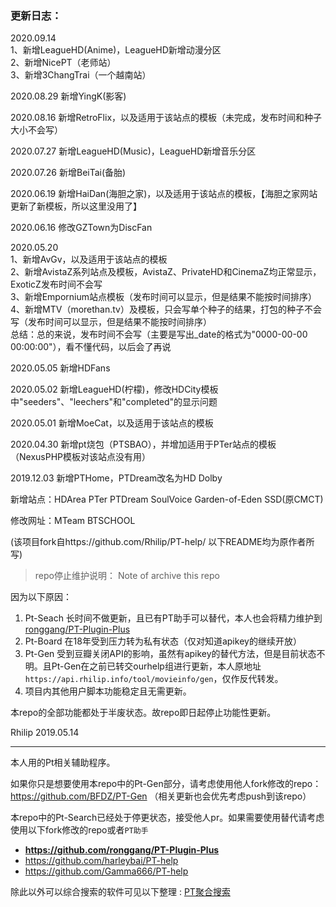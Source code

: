 ### 更新日志：

2020.09.14  
1、新增LeagueHD(Anime)，LeagueHD新增动漫分区  
2、新增NicePT（老师站）  
3、新增3ChangTrai（一个越南站）  

2020.08.29 新增YingK(影客)

2020.08.16 新增RetroFlix，以及适用于该站点的模板（未完成，发布时间和种子大小不会写）

2020.07.27 新增LeagueHD(Music)，LeagueHD新增音乐分区

2020.07.26 新增BeiTai(备胎)

2020.06.19 新增HaiDan(海胆之家)，以及适用于该站点的模板，【海胆之家网站更新了新模板，所以这里没用了】

2020.06.16 修改GZTown为DiscFan 

2020.05.20  
1、新增AvGv，以及适用于该站点的模板  
2、新增AvistaZ系列站点及模板，AvistaZ、PrivateHD和CinemaZ均正常显示，ExoticZ发布时间不会写  
3、新增Empornium站点模板（发布时间可以显示，但是结果不能按时间排序）  
4、新增MTV（morethan.tv）及模板，只会写单个种子的结果，打包的种子不会写（发布时间可以显示，但是结果不能按时间排序）  
总结：总的来说，发布时间不会写（主要是写出_date的格式为"0000-00-00 00:00:00"），看不懂代码，以后会了再说  

2020.05.05 新增HDFans

2020.05.02 新增LeagueHD(柠檬)，修改HDCity模板中"seeders"、"leechers"和"completed"的显示问题

2020.05.01 新增MoeCat，以及适用于该站点的模板

2020.04.30 新增pt烧包（PTSBAO），并增加适用于PTer站点的模板（NexusPHP模板对该站点没有用）

2019.12.03 新增PTHome，PTDream改名为HD Dolby

新增站点：HDArea PTer PTDream SoulVoice Garden-of-Eden SSD(原CMCT)

修改网址：MTeam BTSCHOOL



(该项目fork自https://github.com/Rhilip/PT-help/ 以下README均为原作者所写)

> repo停止维护说明： Note of archive this repo

因为以下原因：

1. Pt-Seach 长时间不做更新，且已有PT助手可以替代，本人也会将精力维护到 [ronggang/PT-Plugin-Plus](https://github.com/ronggang/PT-Plugin-Plus)
2. Pt-Board 在18年受到压力转为私有状态（仅对知道apikey的继续开放）
3. Pt-Gen 受到豆瓣关闭API的影响，虽然有apikey的替代方法，但是目前状态不明。且Pt-Gen在之前已转交ourhelp组进行更新，本人原地址`https://api.rhilip.info/tool/movieinfo/gen`，仅作反代转发。
4. 项目内其他用户脚本功能稳定且无需更新。

本repo的全部功能都处于半废状态。故repo即日起停止功能性更新。

Rhilip
2019.05.14

--------------------

本人用的Pt相关辅助程序。

如果你只是想要使用本repo中的Pt-Gen部分，请考虑使用他人fork修改的repo：
https://github.com/BFDZ/PT-Gen （相关更新也会优先考虑push到该repo）

本repo中的Pt-Search已经处于停更状态，接受他人pr。如果需要使用替代请考虑使用以下fork修改的repo或者`PT助手`
 - **https://github.com/ronggang/PT-Plugin-Plus**
 - https://github.com/harleybai/PT-help
 - https://github.com/Gamma666/PT-help
 
除此以外可以综合搜索的软件可见以下整理 : [PT聚合搜索](https://github.com/ylxb2016/PT-help#pt%E8%81%9A%E5%90%88%E6%90%9C%E7%B4%A2)
